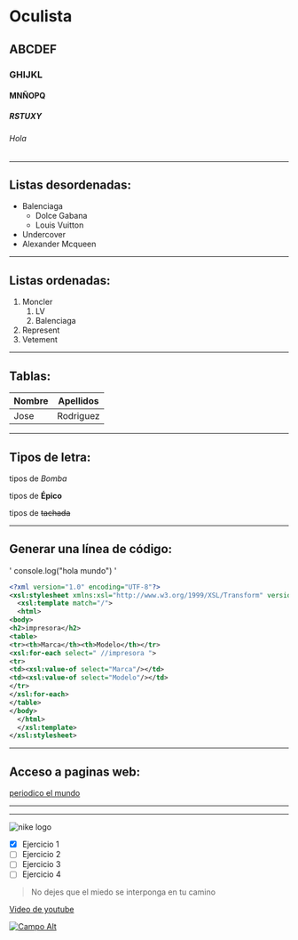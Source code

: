 # Oculista
## ABCDEF
### GHIJKL
#### MNÑOPQ
##### RSTUXY
###### Hola

---
## Listas desordenadas:
* Balenciaga
    * Dolce Gabana
    * Louis Vuitton
* Undercover
* Alexander Mcqueen
---
## Listas ordenadas:
1. Moncler
    1. LV
    1. Balenciaga
2. Represent
3. Vetement
---
## Tablas:
|Nombre|Apellidos|
|------|---------|
|Jose  |Rodriguez|

---
## Tipos de letra:
tipos de *Bomba* 

tipos de **Épico**

tipos de ~~tachada~~

---
## Generar una línea de código:
'
console.log("hola mundo")
'
```xml
<?xml version="1.0" encoding="UTF-8"?>
<xsl:stylesheet xmlns:xsl="http://www.w3.org/1999/XSL/Transform" version="1.0">
  <xsl:template match="/">
  <html>
<body>
<h2>impresora</h2>
<table>
<tr><th>Marca</th><th>Modelo</th></tr>
<xsl:for-each select=" //impresora ">
<tr>
<td><xsl:value-of select="Marca"/></td>
<td><xsl:value-of select="Modelo"/></td>
</tr>
</xsl:for-each>
</table>
</body>
  </html>
  </xsl:template>
</xsl:stylesheet>

```
---
## Acceso a paginas web:
[periodico el mundo](https://www.elmundo.es/)

---
---

![nike logo](https://www.brandemia.org/wp-content/uploads/2011/09/logo_nike_principal.jpg "nike logo")

* [x] Ejercicio 1
* [ ] Ejercicio 2
* [ ] Ejercicio 3
* [ ] Ejercicio 4

> No dejes que el miedo se interponga en tu camino

<a href="https://www.youtube.com/watch?v=x90jqjcrM9k">Video de youtube


[![Campo Alt](https://i.ytimg.com/vi/ceyhBOIbNuE/hqdefault.jpg?sqp=-oaymwEbCKgBEF5IVfKriqkDDggBFQAAiEIYAXABwAEG&rs=AOn4CLC4hYxc7pRAgHYZamcTDNp6ULZAzw)](https://www.youtube.com/watch?v=x90jqjcrM9k=musica)